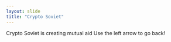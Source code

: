 ```yaml
---
layout: slide
title: "Crypto Soviet"
---
```

Crypto Soviet is creating mutual aid
Use the left arrow to go back!
